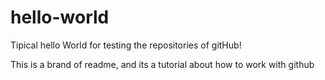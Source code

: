 # hello-world
Tipical hello World for testing the repositories of gitHub!

This is a brand of readme, and its a tutorial about how to work with github
